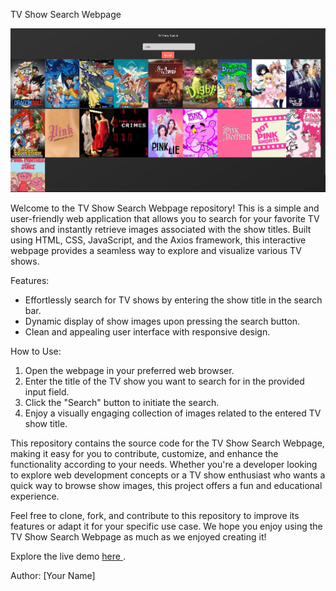 TV Show Search Webpage

<div align="center">
  <img src="Screenshot 2023-08-14 084555.png" alt="Project Image">
</div>

Welcome to the TV Show Search Webpage repository! This is a simple and user-friendly web application that allows you to search for your favorite TV shows and instantly retrieve images associated with the show titles. Built using HTML, CSS, JavaScript, and the Axios framework, this interactive webpage provides a seamless way to explore and visualize various TV shows.

Features:
- Effortlessly search for TV shows by entering the show title in the search bar.
- Dynamic display of show images upon pressing the search button.
- Clean and appealing user interface with responsive design.

How to Use:
1. Open the webpage in your preferred web browser.
2. Enter the title of the TV show you want to search for in the provided input field.
3. Click the "Search" button to initiate the search.
4. Enjoy a visually engaging collection of images related to the entered TV show title.

This repository contains the source code for the TV Show Search Webpage, making it easy for you to contribute, customize, and enhance the functionality according to your needs. Whether you're a developer looking to explore web development concepts or a TV show enthusiast who wants a quick way to browse show images, this project offers a fun and educational experience.

Feel free to clone, fork, and contribute to this repository to improve its features or adapt it for your specific use case. We hope you enjoy using the TV Show Search Webpage as much as we enjoyed creating it!

Explore the live demo <a href = "https://gaurav23v.github.io/TV-Show-Search-APP/"> here </a>.

Author: [Your Name]
